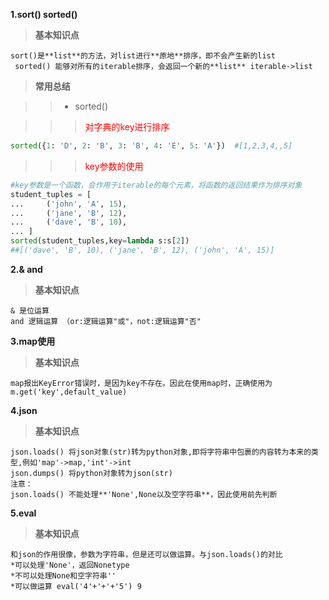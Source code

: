 **1.sort() sorted()**
> **基本知识点**

	sort()是**list**的方法，对list进行**原地**排序，即不会产生新的list
	 sorted() 能够对所有的iterable排序，会返回一个新的**list** iterable->list

> **常用总结**

>> * sorted()

>>>  <font color=red>对字典的key进行排序</font>
```python
sorted({1: 'D', 2: 'B', 3: 'B', 4: 'E', 5: 'A'})  #[1,2,3,4,,5]
```
>>> <font color=red>key参数的使用</font>
```python
#key参数是一个函数，会作用于iterable的每个元素，将函数的返回结果作为排序对象
student_tuples = [
...     ('john', 'A', 15),
...     ('jane', 'B', 12),
...     ('dave', 'B', 10),
... ]
sorted(student_tuples,key=lambda s:s[2])
##[('dave', 'B', 10), ('jane', 'B', 12), ('john', 'A', 15)]
```

**2.& and**
> **基本知识点**

	& 是位运算
	and 逻辑运算 （or:逻辑运算"或"，not:逻辑运算"否"

**3.map使用**
> **基本知识点**

	map报出KeyError错误时，是因为key不存在。因此在使用map时，正确使用为m.get('key',default_value)

**4.json**
> **基本知识点**

	json.loads() 将json对象(str)转为python对象,即将字符串中包裹的内容转为本来的类型,例如'map'->map,'int'->int
	json.dumps() 将python对象转为json(str)
	注意：
	json.loads() 不能处理**'None',None以及空字符串**，因此使用前先判断

**5.eval**
> **基本知识点**

	和json的作用很像，参数为字符串，但是还可以做运算。与json.loads()的对比
	*可以处理'None'，返回Nonetype
	*不可以处理None和空字符串''
	*可以做运算 eval('4'+'+'+'5') 9